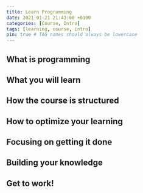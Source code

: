 ```yaml
---
title: Learn Programming
date: 2021-01-21 21:43:00 +0100
categories: [Course, Intro]
tags: [learning, course, intro]    
pin: true # TAG names should always be lowercase
---
```




## What is programming

## What you will learn

## How the course is structured

## How to optimize your learning

## Focusing on getting it done

## Building your knowledge

## Get to work!